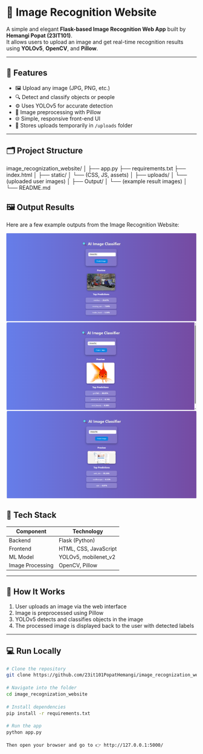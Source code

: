 # 🧠 Image Recognition Website  

A simple and elegant **Flask-based Image Recognition Web App** built by **Hemangi Popat (23IT101)**.  
It allows users to upload an image and get real-time recognition results using **YOLOv5**, **OpenCV**, and **Pillow**.

---

## 🚀 Features
- 🖼️ Upload any image (JPG, PNG, etc.)
- 🔍 Detect and classify objects or people
- ⚙️ Uses YOLOv5 for accurate detection
- 🎨 Image preprocessing with Pillow
- 🌐 Simple, responsive front-end UI
- 💾 Stores uploads temporarily in `/uploads` folder

---

## 🗂️ Project Structure

image_recognization_website/
│
├── app.py
├── requirements.txt
├── index.html
│
├── static/
│ └── (CSS, JS, assets)
│
├── uploads/
│ └── (uploaded user images)
│
├── Output/
│ └── (example result images)
│
└── README.md

## 🖼️ Output Results

Here are a few example outputs from the Image Recognition Website:

![Result 1](https://raw.githubusercontent.com/23it101PopatHemangi/image_recognization_website/main/Output/Screenshot%202025-10-19%20134418.png)
![Result 2](https://raw.githubusercontent.com/23it101PopatHemangi/image_recognization_website/main/Output/Screenshot%202025-10-19%20134534.png)
![Result 3](https://raw.githubusercontent.com/23it101PopatHemangi/image_recognization_website/main/Output/Screenshot%202025-10-19%20134723.png)

## 🧩 Tech Stack  

| Component | Technology |
|------------|-------------|
| Backend | Flask (Python) |
| Frontend | HTML, CSS, JavaScript |
| ML Model | YOLOv5, mobilenet_v2 |
| Image Processing | OpenCV, Pillow |


---

## 🧠 How It Works  

1. User uploads an image via the web interface  
2. Image is preprocessed using Pillow  
3. YOLOv5 detects and classifies objects in the image  
4. The processed image is displayed back to the user with detected labels  

---

## 💻 Run Locally  

```bash
# Clone the repository
git clone https://github.com/23it101PopatHemangi/image_recognization_website.git

# Navigate into the folder
cd image_recognization_website

# Install dependencies
pip install -r requirements.txt

# Run the app
python app.py

Then open your browser and go to 👉 http://127.0.0.1:5000/




